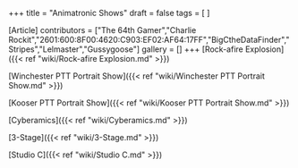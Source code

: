 +++
title = "Animatronic Shows"
draft = false
tags = [ ]

[Article]
contributors = ["The 64th Gamer","Charlie Rockit","2601:600:8F00:4620:C903:EF02:AF64:17FF","BigCtheDataFinder","Stripes","Lelmaster","Gussygoose"]
gallery = []
+++
[Rock-afire Explosion]({{< ref "wiki/Rock-afire Explosion.md" >}})

[Winchester PTT Portrait Show]({{< ref "wiki/Winchester PTT Portrait Show.md" >}})

[Kooser PTT Portrait Show]({{< ref "wiki/Kooser PTT Portrait Show.md" >}})

[Cyberamics]({{< ref "wiki/Cyberamics.md" >}})

[3-Stage]({{< ref "wiki/3-Stage.md" >}})

[Studio C]({{< ref "wiki/Studio C.md" >}})